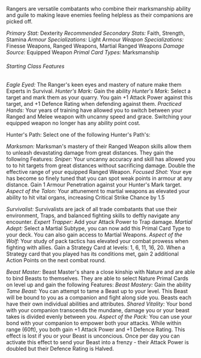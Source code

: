 Rangers are versatile combatants who combine their marksmanship ability and guile to making leave enemies feeling helpless as their companions are picked off.

*Primary Stat:* Dexterity
*Recommended Secondary Stats:* Faith, Strength, Stamina
*Armour Specializations:* Light Armour
*Weapon Specializations:* Finesse Weapons, Ranged Weapons, Martial Ranged Weapons
*Damage Source:* Equipped Weapon
*Primal Card Types:* Marksmanship

###### Starting Class Features

*Eagle Eyed:* The Ranger's keen eyes and mastery of nature make them Experts in Survival.
*Hunter's Mark:*  Gain the ability *Hunter's Mark*: Select a target and mark them as your quarry. You gain +1 Attack Power against this target, and +1 Defence Rating when defending against them.
*Practiced Hands:* Your years of training have allowed you to switch between your Ranged and Melee weapon with uncanny speed and grace. Switching your equipped weapon no longer has any ability point cost.

Hunter's Path: Select one of the following Hunter's Path's:

*Marksman:*
Marksman's mastery of their Ranged Weapon skills allow them to unleash devastating damage from great distances. They gain the following Features:
*Sniper:* Your uncanny accuracy and skill has allowed you to to hit targets from great distances without sacrificing damage. Double the effective range of your equipped Ranged Weapon.
*Focused Shot:* Your eye has become so finely tuned that you can spot weak points in armour at any distance. Gain 1 Armour Penetration against your Hunter's Mark target.
*Aspect of the Talon:* Your attunement to martial weapons as elevated your ability to hit vital organs, increasing Critical Strike Chance by 1.5

*Survivalist:* 
Survivalists are jack of all trade combatants that use their environment, Traps, and balanced fighting skills to deftly navigate any encounter.
*Expert Trapper:* Add your Attack Power to Trap damage.
*Martial Adept:* Select a Martial Subtype, you can now add this Primal Card Type to your deck. You can also gain access to Martial Weapons.
*Aspect of the Wolf:* Your study of pack tactics has elevated your combat prowess when fighting with allies. Gain a Strategy Card at levels: 1, 6, 11, 16, 20. When a Strategy card that you played has its conditions met, gain 2 additional Action Points on the next combat round.

*Beast Master:*
Beast Master's share a close kinship with Nature and are able to bind Beasts to themselves. They are able to select Nature Primal Cards on level up and gain the following Features:
*Beast Mastery:* Gain the ability *Tame Beast:* You can attempt to tame a Beast up to your level. This Beast will be bound to you as a companion and fight along side you. Beasts each have their own individual abilities and attributes.
*Shared Vitality:* Your bond with your companion transcends the mundane, damage you or your beast takes is divided evenly between you. 
*Aspect of the Pack:* You can use your bond with your companion to empower both your attacks. While within range (60ft), you both gain +1 Attack Power and +1 Defence Rating. This effect is lost if you or your Beast is unconcious. Once per day you can activate this effect to send your Beast into a frenzy - their Attack Power is doubled but their Defence Rating is Halved. 
